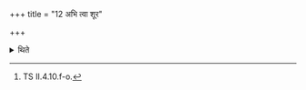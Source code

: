 +++
title = "12 अभि त्वा शूर"

+++

<details><summary>थिते</summary>

12. The Hotr̥ recites the six verses begining with abhi tvā sūra nonumaḥ[^1] as invitatory and offering verses while entwining them.  

[^1]: TS II.4.10.f-o.  
</details>
